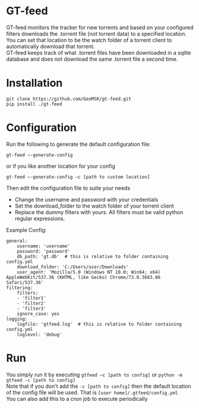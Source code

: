 # GT-feed
GT-feed monitors the tracker for new torrents and based on your configured filters downloads the .torrent file (not torrent data) to a specified location. You can set that location to be the watch folder of a torrent client to automatically download that torrent.  
GT-feed keeps track of what .torrent files have been downloaded in a sqlite database and does not download the same .torrent file a second time.


# Installation
```
git clone https://github.com/GeoMSK/gt-feed.git
pip install ./gt-feed
```

# Configuration
Run the following to generate the default configuration file:
```
gt-feed –-generate-config
```
or if you like another location for your config
```
gt-feed –-generate-config –c [path to custom location]
```

Then edit the configuration file to suite your needs

- Change the username and password with your credentials
- Set the download_folder to the watch folder of your torrent client
- Replace the dummy filters with yours. All filters must be valid python regular expressions.

Example Config:
```
general:
    username: 'username'
    password: 'password'
    db_path: 'gt.db'  # this is relative to folder containing config.yml
    download_folder: 'C:/Users/user/Downloads'
    user_agent: 'Mozilla/5.0 (Windows NT 10.0; Win64; x64) AppleWebKit/537.36 (KHTML, like Gecko) Chrome/73.0.3683.86 Safari/537.36'
filtering:
    filters:
    - 'filter1'
    - 'filter2'
    - 'filter3'
    ignore_case: yes
logging:
    logfile: 'gtfeed.log'  # this is relative to folder containing config.yml
    loglevel: 'debug'
```

# Run
You simply run it by executing ```gtfeed –c [path to config]``` or ```python -m gtfeed -c [path to config]```  
Note that if you don't add the ```-c [path to config]``` then the default location of the config file will be used. That is ```[user home]/.gtfeed/config.yml```  
You can also add this to a cron job to execute periodically
